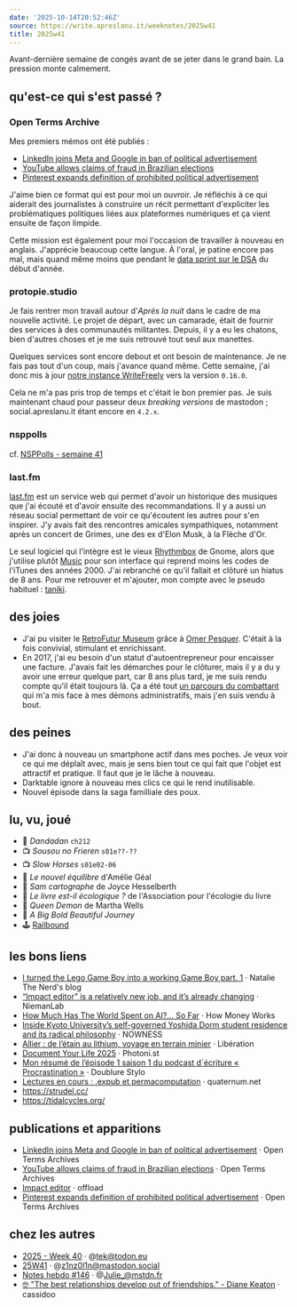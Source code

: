 ```yaml
---
date: '2025-10-14T20:52:46Z'
source: https://write.apreslanu.it/weeknotes/2025w41
title: 2025w41
---
```


Avant-dernière semaine de congés avant de se jeter dans le grand bain. La pression monte calmement.

<!--more-->

## qu'est-ce qui s'est passé ?

### Open Terms Archive

Mes premiers mémos ont été publiés :

- [LinkedIn joins Meta and Google in ban of political advertisement](https://opentermsarchive.org/en/memos/linkedin-joins-meta-and-google-in-ban-of-political-advertisement/)
- [YouTube allows claims of fraud in Brazilian elections](https://opentermsarchive.org/en/memos/youtube-allows-claims-of-fraud-in-brazilian-elections/)
- [Pinterest expands definition of prohibited political advertisement](https://opentermsarchive.org/en/memos/pinterest-expands-definition-of-prohibited-political-advertisement/)

J'aime bien ce format qui est pour moi un ouvroir. Je réfléchis à ce qui aiderait des journalistes à construire un récit permettant d'expliciter les problématiques politiques liées aux plateformes numériques et ça vient ensuite de façon limpide.

Cette mission est également pour moi l'occasion de travailler à nouveau en anglais. J'apprécie beaucoup cette langue. À l'oral, je patine encore pas mal, mais quand même moins que pendant le [data sprint sur le DSA] du début d'année.

[data sprint sur le DSA]: https://medialab.sciencespo.fr/actu/dsa-ad-repository-data-sprint/


### protopie.studio

Je fais rentrer mon travail autour d'*Après la nuit* dans le cadre de ma nouvelle activité. Le projet de départ, avec un camarade, était de fournir des services à des communautés militantes. Depuis, il y a eu les chatons, bien d'autres choses et je me suis retrouvé tout seul aux manettes.

Quelques services sont encore debout et ont besoin de maintenance. Je ne fais pas tout d'un coup, mais j'avance quand même. Cette semaine, j'ai donc mis à jour [notre instance WriteFreely] vers la version `0.16.0`.

[notre instance WriteFreely]: https://write.apreslanu.it

Cela ne m'a pas pris trop de temps et c'était le bon premier pas. Je suis maintenant chaud pour passeur deux *breaking versions* de mastodon ; social.apreslanu.it étant encore en `4.2.x`.


### nsppolls

cf. [NSPPolls - semaine 41](https://write.apreslanu.it/offload/nsppolls-semaine-41)


### last.fm

[last.fm] est un service web qui permet d'avoir un historique des musiques que j'ai écouté et d'avoir ensuite des recommandations. Il y a aussi un réseau social permettant de voir ce qu'écoutent les autres pour s'en inspirer. J'y avais fait des rencontres amicales sympathiques, notamment après un concert de Grimes, une des ex d'Elon Musk, à la Flèche d'Or.

Le seul logiciel qui l'intègre est le vieux [Rhythmbox] de Gnome, alors que j'utilise plutôt [Music] pour son interface qui reprend moins les codes de l'iTunes des années 2000. J'ai rebranché ce qu'il fallait et clôturé un hiatus de 8 ans. Pour me retrouver et m'ajouter, mon compte avec le pseudo habituel : [taniki].

[taniki]: https://www.last.fm/user/taniki
[last.fm]: https://last.fm
[Rhythmbox]: https://flathub.org/en/apps/org.gnome.Rhythmbox3
[Music]: https://apps.gnome.org/Music/


## des joies

- J'ai pu visiter le [RetroFutur Museum] grâce à [Omer Pesquer]. C'était à la fois convivial, stimulant et enrichissant.
- En 2017, j'ai eu besoin d'un statut d'autoentrepreneur pour encaisser une facture. J'avais fait les démarches pour le clôturer, mais il y a du y avoir une erreur quelque part, car 8 ans plus tard, je me suis rendu compte qu'il était toujours là. Ça a été tout [un parcours du combattant] qui m'a mis face à mes démons administratifs, mais j'en suis vendu à bout.

[un parcours du combattant]: https://social.apreslanu.it/@tk/115344850341362240
[Omer Pesquer]: https://omer.mobi
[RetroFutur Museum]: https://paleo-energetique.org/en/retrofutur-museum-2/


## des peines

- J'ai donc à nouveau un smartphone actif dans mes poches. Je veux voir ce qui me déplaît avec, mais je sens bien tout ce qui fait que l'objet est attractif et pratique. Il faut que je le lâche à nouveau.
- Darktable ignore à nouveau mes clics ce qui le rend inutilisable.
- Nouvel épisode dans la saga familliale des poux.


## lu, vu, joué

- 📖 *Dandadan* `ch212`
- 📺 *Sousou no Frieren* `s01e??-??`
- 📺 *Slow Horses* `s01e02-06`
- 📕 *Le nouvel équilibre* d'Amélie Géal
- 📕 *Sam cartographe* de Joyce Hesselberth
- 📕 *Le livre est-il écologique ?* de l'Association pour l'écologie du livre
- 📖 *Queen Demon* de Martha Wells
- 🎥 *A Big Bold Beautiful Journey*
- 🕹️ [Railbound](https://afterburn.games/railbound/)

## les bons liens

- [I turned the Lego Game Boy into a working Game Boy part. 1](https://blog.nataliethenerd.com/i-turned-the-lego-game-boy-into-a-working-game-boy-part-1/) · Natalie The Nerd's blog
- [“Impact editor” is a relatively new job, and it’s already changing](https://www.niemanlab.org/2025/10/impact-editor-is-a-relatively-new-job-and-its-already-changing/) · NiemanLab
- [How Much Has The World Spent on AI?... So Far](https://www.youtube.com/watch?v=fwD9EnCzujM) · How Money Works
- [Inside Kyoto University’s self-governed Yoshida Dorm student residence and its radical philosophy](https://www.youtube.com/watch?v=RcZjvTbC8r0) · NOWNESS
- [Allier : de l’étain au lithium, voyage en terrain minier](https://www.liberation.fr/environnement/dans-lallier-le-lithium-en-ligne-de-mine-20251008_XGYOUARHERAL5DSPKGWQTDWX64/) · Libération
- [Document Your Life 2025](https://photoni.st/index.php/2025/10/09/document-your-life-2025/) · Photoni.st
- [Mon résumé de l&rsquo;épisode 1 saison 1 du podcast d´écriture « Procrastination »](https://doublurestylo.com/2025/10/10/mon-resume-de-lepisode-1-saison-1-du-podcast-decriture-procrastination/) · Doublure Stylo
- [Lectures en cours : .expub et permacomputation](https://www.quaternum.net/2025/10/10/lectures-en-cours-.expub-et-permacomputation/) · quaternum.net
- https://strudel.cc/
- https://tidalcycles.org/

## publications et apparitions

- [LinkedIn joins Meta and Google in ban of political advertisement](https://opentermsarchive.org/en/memos/linkedin-joins-meta-and-google-in-ban-of-political-advertisement/) · Open Terms Archives
- [YouTube allows claims of fraud in Brazilian elections](https://opentermsarchive.org/en/memos/youtube-allows-claims-of-fraud-in-brazilian-elections/) · Open Terms Archives
- [Impact editor](https://write.apreslanu.it/offload/impact-editor) · offload
- [Pinterest expands definition of prohibited political advertisement](https://opentermsarchive.org/en/memos/pinterest-expands-definition-of-prohibited-political-advertisement/) · Open Terms Archives

## chez les autres

- [2025 - Week 40](https://maynier.eu/notes/202540/) · @tek@todon.eu
- [25W41](https://z1nz0l1n.com/25w41/) · @z1nz0l1n@mastodon.social
- [Notes hebdo #146](https://juliebrillet.fr/2025/2025_notes_146/) · @Julie_@mstdn.fr
- [🤓 "The best relationships develop out of friendships." - Diane Keaton](https://buttondown.com/cassidoo/archive/the-best-relationships-develop-out-of-friendships/) · cassidoo